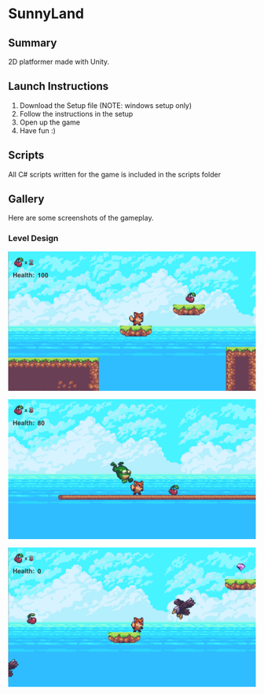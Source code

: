 # SunnyLand

## Summary
2D platformer made with Unity.

## Launch Instructions
1. Download the Setup file (NOTE: windows setup only)
2. Follow the instructions in the setup
3. Open up the game
4. Have fun :)

## Scripts
All C# scripts written for the game is included in the scripts folder

## Gallery
Here are some screenshots of the gameplay.

### Level Design

![SS1](screenshots/ss1.PNG)  

![SS2](screenshots/ss2.PNG)

![SS3](screenshots/ss3.PNG)
